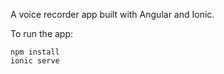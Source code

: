 A voice recorder app built with Angular and Ionic.

To run the app:

```
npm install
ionic serve
```